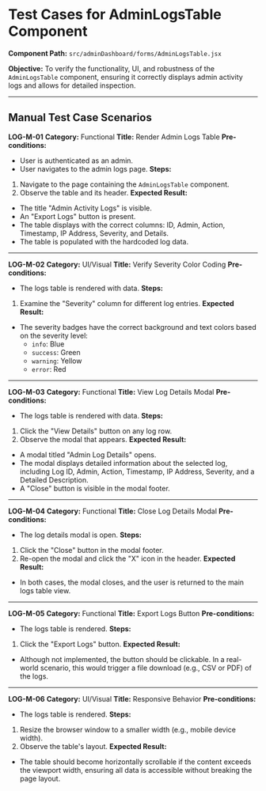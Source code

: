 # Test Cases for AdminLogsTable Component

**Component Path:** `src/adminDashboard/forms/AdminLogsTable.jsx`

**Objective:** To verify the functionality, UI, and robustness of the `AdminLogsTable` component, ensuring it correctly displays admin activity logs and allows for detailed inspection.

---

## Manual Test Case Scenarios

**LOG-M-01**
**Category:** Functional
**Title:** Render Admin Logs Table
**Pre-conditions:**
- User is authenticated as an admin.
- User navigates to the admin logs page.
**Steps:**
1.  Navigate to the page containing the `AdminLogsTable` component.
2.  Observe the table and its header.
**Expected Result:**
- The title "Admin Activity Logs" is visible.
- An "Export Logs" button is present.
- The table displays with the correct columns: ID, Admin, Action, Timestamp, IP Address, Severity, and Details.
- The table is populated with the hardcoded log data.

---

**LOG-M-02**
**Category:** UI/Visual
**Title:** Verify Severity Color Coding
**Pre-conditions:**
- The logs table is rendered with data.
**Steps:**
1.  Examine the "Severity" column for different log entries.
**Expected Result:**
- The severity badges have the correct background and text colors based on the severity level:
  - `info`: Blue
  - `success`: Green
  - `warning`: Yellow
  - `error`: Red

---

**LOG-M-03**
**Category:** Functional
**Title:** View Log Details Modal
**Pre-conditions:**
- The logs table is rendered with data.
**Steps:**
1.  Click the "View Details" button on any log row.
2.  Observe the modal that appears.
**Expected Result:**
- A modal titled "Admin Log Details" opens.
- The modal displays detailed information about the selected log, including Log ID, Admin, Action, Timestamp, IP Address, Severity, and a Detailed Description.
- A "Close" button is visible in the modal footer.

---

**LOG-M-04**
**Category:** Functional
**Title:** Close Log Details Modal
**Pre-conditions:**
- The log details modal is open.
**Steps:**
1.  Click the "Close" button in the modal footer.
2.  Re-open the modal and click the "X" icon in the header.
**Expected Result:**
- In both cases, the modal closes, and the user is returned to the main logs table view.

---

**LOG-M-05**
**Category:** Functional
**Title:** Export Logs Button
**Pre-conditions:**
- The logs table is rendered.
**Steps:**
1.  Click the "Export Logs" button.
**Expected Result:**
- Although not implemented, the button should be clickable. In a real-world scenario, this would trigger a file download (e.g., CSV or PDF) of the logs.

---

**LOG-M-06**
**Category:** UI/Visual
**Title:** Responsive Behavior
**Pre-conditions:**
- The logs table is rendered.
**Steps:**
1.  Resize the browser window to a smaller width (e.g., mobile device width).
2.  Observe the table's layout.
**Expected Result:**
- The table should become horizontally scrollable if the content exceeds the viewport width, ensuring all data is accessible without breaking the page layout.
